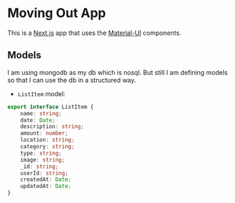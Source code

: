 # Moving Out App

This is a [Next.js](https://nextjs.org/) app that uses the [Material-UI](https://mui.com/) components.

## Models

I am using mongodb as my db which is nosql. But still I am defining models so that I can use the db in a structured way.

-   `ListItem` model:

```ts
export interface ListItem {
	name: string;
	date: Date;
	description: string;
	amount: number;
    location: string;
	category: string;
	type: string;
	image: string;
	_id: string;
	userId: string;
	createdAt: Date;
	updatedAt: Date;
}
```
